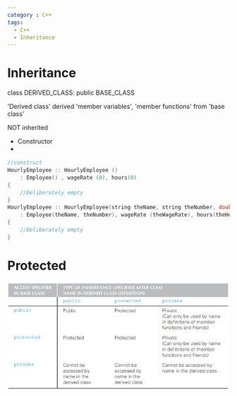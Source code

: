 ```yaml
---
category : C++
tags:
  - C++
  - Inheritance
---
```


# Inheritance
class DERIVED_CLASS: public BASE_CLASS

'Derived class' derived 'member variables', 'member functions' from 'base class'

NOT inherited

- Constructor
- 

~~~C++
//construct
HourlyEmployee :: HourlyEmployee ()
    : Employee() , wageRate (0), hours(0) 
{
    //Deliberately empty
}
HourlyEmployee :: HourlyEmployee(string theName, string theNumber, double theWageRate)
    : Employee(theName, theNumber), wageRate (theWageRate), hours(theHours)
{
    //Deliberately empty 
}
~~~


# Protected

![img](/assets/img/C++/InhariteProtected.JPG)
